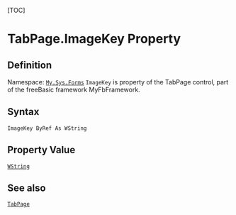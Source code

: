 [TOC]
# TabPage.ImageKey Property

## Definition
Namespace: [`My.Sys.Forms`](My.Sys.Forms.md)
`ImageKey` is property of the TabPage control, part of the freeBasic framework MyFbFramework.
## Syntax
```freeBasic
ImageKey ByRef As WString
```
## Property Value
[`WString`]("https://www.freebasic.net/wiki/KeyPgWString")
## See also
[`TabPage`](TabPage.md)
